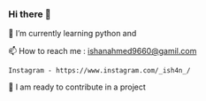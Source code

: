 ### Hi there 👋 
🌱 I’m currently learning python and 

📫 How to reach me : ishanahmed9660@gamil.com

    Instagram - https://www.instagram.com/_ish4n_/
    
🔭 I am ready to contribute in a project


<!--
**Ishanahmed07/Ishanahmed07** is a ✨ _special_ ✨ repository because its `README.md` (this file) appears on your GitHub profile.

Here are some ideas to get you started:

- 🔭 I’m currently working on ...
- 🌱 I’m currently learning ...
- 👯 I’m looking to collaborate on ...
- 🤔 I’m looking for help with ...
- 💬 Ask me about ...
- 📫 How to reach me: ...
- 😄 Pronouns: ...
- ⚡ Fun fact: ...
-->
